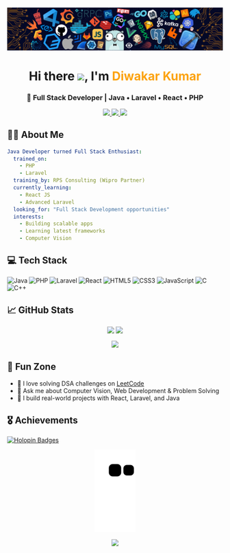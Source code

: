 <!-- HEADER BANNER -->
<p align="center">
  <img src="https://github.com/diwakar1593/diwakar1593/blob/main/header_.png" alt="header image"/>
</p>

<h1 align="center">Hi there <img src="https://media.giphy.com/media/hvRJCLFzcasrR4ia7z/giphy.gif" width="35">, I'm <span style="color:#fca311">Diwakar Kumar</span></h1>
<h3 align="center">🚀 Full Stack Developer | Java • Laravel • React • PHP</h3>

<!-- SOCIAL BADGES -->
<p align="center">
  <a href="https://twitter.com/imdiwa200">
    <img src="https://img.shields.io/badge/Twitter-%231DA1F2.svg?&style=for-the-badge&logo=twitter&logoColor=white"/>
  </a>
  <a href="https://linkedin.com/in/diwakar-kumar-184949182">
    <img src="https://img.shields.io/badge/LinkedIn-%230077B5.svg?&style=for-the-badge&logo=linkedin&logoColor=white"/>
  </a>
  <a href="mailto:diwakar200kumar@gmail.com">
    <img src="https://img.shields.io/badge/Gmail-D14836?style=for-the-badge&logo=gmail&logoColor=white"/>
  </a>
</p>

<!-- ABOUT ME -->
## 👨‍💻 About Me
```yaml
Java Developer turned Full Stack Enthusiast:
  trained_on:
    - PHP
    - Laravel
  training_by: RPS Consulting (Wipro Partner)
  currently_learning:
    - React JS
    - Advanced Laravel
  looking_for: "Full Stack Development opportunities"
  interests:
    - Building scalable apps
    - Learning latest frameworks
    - Computer Vision
```

<!-- TECH STACK -->
## 💻 Tech Stack
![Java](https://img.shields.io/badge/-Java-007396?style=flat-square&logo=java&logoColor=white)
![PHP](https://img.shields.io/badge/-PHP-777BB4?style=flat-square&logo=php&logoColor=white)
![Laravel](https://img.shields.io/badge/-Laravel-FF2D20?style=flat-square&logo=laravel&logoColor=white)
![React](https://img.shields.io/badge/-React-20232A?style=flat-square&logo=react)
![HTML5](https://img.shields.io/badge/-HTML5-E34F26?style=flat-square&logo=html5&logoColor=white)
![CSS3](https://img.shields.io/badge/-CSS3-1572B6?style=flat-square&logo=css3)
![JavaScript](https://img.shields.io/badge/-JavaScript-F7DF1E?style=flat-square&logo=javascript&logoColor=black)
![C](https://img.shields.io/badge/-C-00599C?style=flat-square&logo=c)
![C++](https://img.shields.io/badge/-C++-00599C?style=flat-square&logo=c%2B%2B)

<!-- GITHUB STATS -->
## 📈 GitHub Stats
<p align="center">
  <img width="47%" src="https://github-readme-stats.vercel.app/api?username=diwakar1593&show_icons=true&theme=tokyonight" />
  <img width="47%" src="https://github-readme-streak-stats.herokuapp.com/?user=diwakar1593&theme=tokyonight" />
</p>
<p align="center">
  <img src="https://github-readme-stats.vercel.app/api/top-langs/?username=diwakar1593&layout=compact&theme=tokyonight"/>
</p>

<!-- FUN ZONE -->
## 🎯 Fun Zone
- 🧠 I love solving DSA challenges on [LeetCode](https://leetcode.com/diwakar_1593)
- 💬 Ask me about Computer Vision, Web Development & Problem Solving
- 🧩 I build real-world projects with React, Laravel, and Java

<!-- HOLOPIN & SNAKE -->
## 🎖️ Achievements
[![Holopin Badges](https://holopin.me/diwakar_1593)](https://holopin.io/@diwakar_1593)

<p align="center">
  <img src="https://github.com/diwakar1593/diwakar1593/blob/output/github-contribution-grid-snake.svg" alt="snake eating my contributions">
</p>

<!-- TROPHIES -->
<p align="center">
  <img src="https://github-profile-trophy.vercel.app/?username=diwakar1593&theme=onestar&no-frame=true&margin-w=15"/>
</p>

